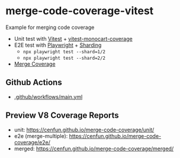 # merge-code-coverage-vitest
Example for merging code coverage
- Unit test with [Vitest](https://github.com/vitest-dev/vitest) + [vitest-monocart-coverage](https://github.com/cenfun/vitest-monocart-coverage)
- E2E test with [Playwright](https://playwright.dev/) + [Sharding](https://playwright.dev/docs/test-sharding)
    - `npx playwright test --shard=1/2`
    - `npx playwright test --shard=2/2`
- [Merge Coverage](merge-coverage.js)

## Github Actions
- [.github/workflows/main.yml](.github/workflows/main.yml)


## Preview V8 Coverage Reports
- unit: https://cenfun.github.io/merge-code-coverage/unit/
- e2e (merge-multiple): https://cenfun.github.io/merge-code-coverage/e2e/
- merged: https://cenfun.github.io/merge-code-coverage/merged/
